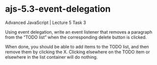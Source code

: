 # ajs-5.3-event-delegation
Advanced JavaScript | Lecture 5 Task 3

Using event delegation, write an event listener that removes a paragraph from the “TODO list” when the corresponding delete button is clicked. 

When done, you should be able to add items to the TODO list, and then remove them by clicking
the X. Clicking elsewhere on the TODO item or elsewhere in the list container will do nothing.
